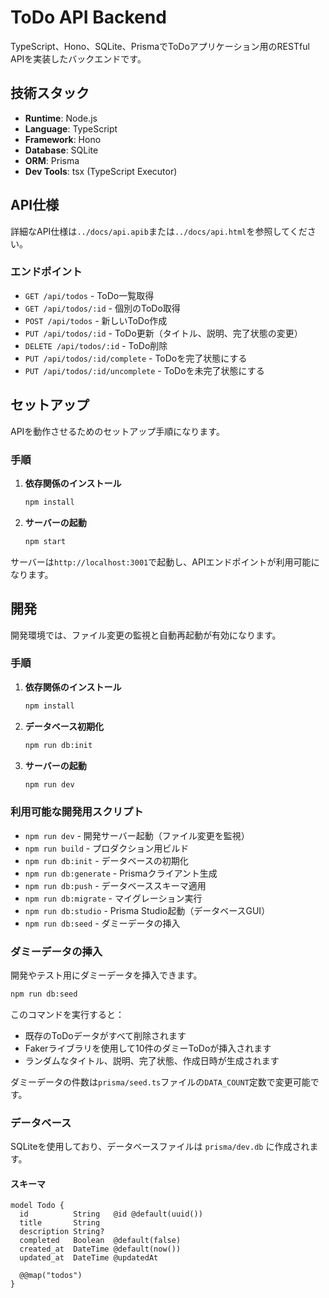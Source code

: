 # ToDo API Backend

TypeScript、Hono、SQLite、PrismaでToDoアプリケーション用のRESTful APIを実装したバックエンドです。

## 技術スタック

- **Runtime**: Node.js
- **Language**: TypeScript
- **Framework**: Hono
- **Database**: SQLite
- **ORM**: Prisma
- **Dev Tools**: tsx (TypeScript Executor)

## API仕様

詳細なAPI仕様は`../docs/api.apib`または`../docs/api.html`を参照してください。

### エンドポイント

- `GET /api/todos` - ToDo一覧取得
- `GET /api/todos/:id` - 個別のToDo取得
- `POST /api/todos` - 新しいToDo作成
- `PUT /api/todos/:id` - ToDo更新（タイトル、説明、完了状態の変更）
- `DELETE /api/todos/:id` - ToDo削除
- `PUT /api/todos/:id/complete` - ToDoを完了状態にする
- `PUT /api/todos/:id/uncomplete` - ToDoを未完了状態にする

## セットアップ

APIを動作させるためのセットアップ手順になります。

### 手順

1. **依存関係のインストール**

   ```bash
   npm install
   ```

2. **サーバーの起動**

   ```bash
   npm start
   ```


サーバーは`http://localhost:3001`で起動し、APIエンドポイントが利用可能になります。

## 開発

開発環境では、ファイル変更の監視と自動再起動が有効になります。

### 手順

1. **依存関係のインストール**

   ```bash
   npm install
   ```

2. **データベース初期化**

   ```bash
   npm run db:init
   ```

3. **サーバーの起動**

   ```bash
   npm run dev
   ```

### 利用可能な開発用スクリプト

- `npm run dev` - 開発サーバー起動（ファイル変更を監視）
- `npm run build` - プロダクション用ビルド
- `npm run db:init` - データベースの初期化
- `npm run db:generate` - Prismaクライアント生成
- `npm run db:push` - データベーススキーマ適用
- `npm run db:migrate` - マイグレーション実行
- `npm run db:studio` - Prisma Studio起動（データベースGUI）
- `npm run db:seed` - ダミーデータの挿入

### ダミーデータの挿入

開発やテスト用にダミーデータを挿入できます。

```bash
npm run db:seed
```

このコマンドを実行すると：

- 既存のToDoデータがすべて削除されます
- Fakerライブラリを使用して10件のダミーToDoが挿入されます
- ランダムなタイトル、説明、完了状態、作成日時が生成されます

ダミーデータの件数は`prisma/seed.ts`ファイルの`DATA_COUNT`定数で変更可能です。

### データベース

SQLiteを使用しており、データベースファイルは `prisma/dev.db` に作成されます。

#### スキーマ

```prisma
model Todo {
  id          String   @id @default(uuid())
  title       String
  description String?
  completed   Boolean  @default(false)
  created_at  DateTime @default(now())
  updated_at  DateTime @updatedAt

  @@map("todos")
}
```
